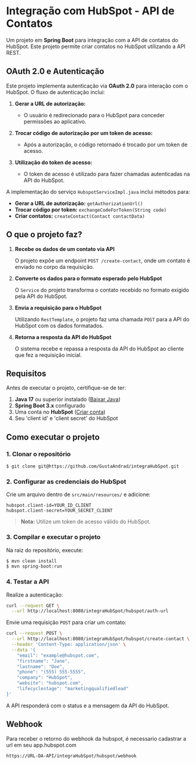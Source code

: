 # Integração com HubSpot - API de Contatos

Um projeto em **Spring Boot** para integração com a API de contatos do HubSpot. Este projeto permite criar contatos no HubSpot utilizando a API REST.

## OAuth 2.0 e Autenticação

Este projeto implementa autenticação via **OAuth 2.0** para interação com o HubSpot. O fluxo de autenticação inclui:

1. **Gerar a URL de autorização:**
   - O usuário é redirecionado para o HubSpot para conceder permissões ao aplicativo.
2. **Trocar código de autorização por um token de acesso:**

   - Após a autorização, o código retornado é trocado por um token de acesso.

3. **Utilização do token de acesso:**
   - O token de acesso é utilizado para fazer chamadas autenticadas na API do HubSpot.

A implementação do serviço `HubspotServiceImpl.java` inclui métodos para:

- **Gerar a URL de autorização:** `getAuthorizationUrl()`
- **Trocar código por token:** `exchangeCodeForToken(String code)`
- **Criar contatos:** `createContact(Contact contactData)`

## O que o projeto faz?

1. **Recebe os dados de um contato via API**

   O projeto expõe um endpoint `POST /create-contact`, onde um contato é enviado no corpo da requisição.

2. **Converte os dados para o formato esperado pelo HubSpot**

   O `Service` do projeto transforma o contato recebido no formato exigido pela API do HubSpot.

3. **Envia a requisição para o HubSpot**

   Utilizando `RestTemplate`, o projeto faz uma chamada `POST` para a API do HubSpot com os dados formatados.

4. **Retorna a resposta da API do HubSpot**

   O sistema recebe e repassa a resposta da API do HubSpot ao cliente que fez a requisição inicial.

## Requisitos

Antes de executar o projeto, certifique-se de ter:

1. **Java 17** ou superior instalado ([Baixar Java](https://www.oracle.com/br/java/technologies/downloads/))
2. **Spring Boot 3.x** configurado
3. Uma conta no **HubSpot** ([Criar conta](https://app.hubspot.com/signup/developers))
4. Seu 'client id' e 'client secret' do HubSpot

## Como executar o projeto

### 1. Clonar o repositório

```bash
$ git clone git@https://github.com/GustaAndrad/integraHubSpot.git
```

### 2. Configurar as credenciais do HubSpot

Crie um arquivo dentro de `src/main/resources/` e adicione:

```properties
hubspot.client-id=YOUR_ID_CLIENT
hubspot.client-secret=YOUR_SECRET_CLIENT
```

> **Nota:** Utilize um token de acesso válido do HubSpot.

### 3. Compilar e executar o projeto

Na raiz do repositório, execute:

```bash
$ mvn clean install
$ mvn spring-boot:run
```

### 4. Testar a API

Realize a autenticação:

```sh
curl --request GET \
  --url http://localhost:8080/integraHubSpot/hubspot/auth-url
```

Envie uma requisição `POST` para criar um contato:

```sh
curl --request POST \
  --url http://localhost:8080/integraHubSpot/hubspot/create-contact \
  --header 'Content-Type: application/json' \
  --data '{
	"email": "example@hubspot.com",
	"firstname": "Jane",
	"lastname": "Doe",
	"phone": "(555) 555-5555",
	"company": "HubSpot",
	"website": "hubspot.com",
	"lifecyclestage": "marketingqualifiedlead"
}'
```

A API responderá com o status e a mensagem da API do HubSpot.

## Webhook

Para receber o retorno do webhook da hubspot, é necessario cadastrar a url em seu app.hubspot.com

```
https://URL-DA-API/integraHubSpot/hubspot/webhook
```
